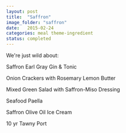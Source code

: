 ```yaml
---
layout: post
title:  "Saffron"
image_folder: "saffron"
date:   2015-02-24
categories: meal theme-ingredient
status: completed
---
```


We're just wild about:

Saffron Earl Gray Gin & Tonic

Onion Crackers with Rosemary Lemon Butter

Mixed Green Salad with Saffron-Miso Dressing

Seafood Paella

Saffron Olive Oil Ice Cream

10 yr Tawny Port